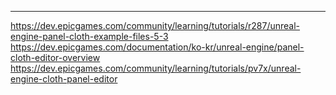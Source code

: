---
https://dev.epicgames.com/community/learning/tutorials/r287/unreal-engine-panel-cloth-example-files-5-3
https://dev.epicgames.com/documentation/ko-kr/unreal-engine/panel-cloth-editor-overview
https://dev.epicgames.com/community/learning/tutorials/pv7x/unreal-engine-cloth-panel-editor